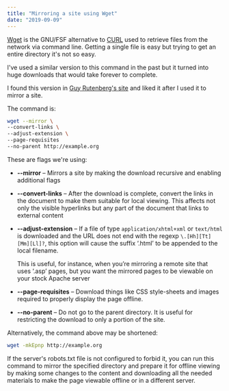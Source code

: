 ```yaml
---
title: "Mirroring a site using Wget"
date: "2019-09-09"
---
```


[Wget](https://www.gnu.org/software/wget/) is the GNU/FSF alternative to [CURL](https://curl.haxx.se/) used to retrieve files from the network via command line. Getting a single file is easy but trying to get an entire directory it's not so easy.

I've used a similar version to this command in the past but it turned into huge downloads that would take forever to complete.

I found this version in [Guy Rutenberg's site](https://www.guyrutenberg.com/2014/05/02/make-offline-mirror-of-a-site-using-wget/) and liked it after I used it to mirror a site.

The command is:

```bash
wget --mirror \
--convert-links \
--adjust-extension \
--page-requisites
--no-parent http://example.org
```

These are flags we're using:

- **\--mirror** – Mirrors a site by making the download recursive and enabling additional flags
- **\--convert-links** – After the download is complete, convert the links in the document to make them suitable for local viewing. This affects not only the visible hyperlinks but any part of the document that links to external content
- **\--adjust-extension** – If a file of type `application/xhtml+xml` or `text/html` is downloaded and the URL does not end with the regexp `\.[Hh][Tt][Mm][Ll]?`, this option will cause the suffix ‘.html’ to be appended to the local filename.
    
    This is useful, for instance, when you’re mirroring a remote site that uses ‘.asp’ pages, but you want the mirrored pages to be viewable on your stock Apache server
- **\--page-requisites** – Download things like CSS style-sheets and images required to properly display the page offline.
- **\--no-parent** – Do not go to the parent directory. It is useful for restricting the download to only a portion of the site.

Alternatively, the command above may be shortened:

```bash
wget -mkEpnp http://example.org
```

If the server's robots.txt file is not configured to forbid it, you can run this command to mirror the specified directory and prepare it for offline viewing by making some changes to the content and downloading all the needed materials to make the page viewable offline or in a different server.
